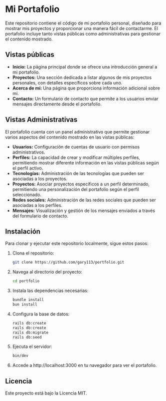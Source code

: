 # Mi Portafolio

Este repositorio contiene el código de mi portafolio personal, diseñado para mostrar mis proyectos y proporcionar una manera fácil de contactarme. El portafolio incluye tanto vistas públicas como administrativas para gestionar el contenido mostrado.

## Vistas públicas

- **Inicio:** La página principal donde se ofrece una introducción general a mi portafolio.
- **Proyectos:** Una sección dedicada a listar algunos de mis proyectos personales, con detalles específicos sobre cada uno.
- **Acerca de mí:** Una página que proporciona información adicional sobre mí.
- **Contacto:** Un formulario de contacto que permite a los usuarios enviar mensajes directamente desde el portafolio.

## Vistas Administrativas

El portafolio cuenta con un panel administrativo que permite gestionar varios aspectos del contenido mostrado en las vistas públicas:

- **Usuarios:** Configuración de cuentas de usuario con permisos administrativos.
- **Perfiles:** La capacidad de crear y modificar múltiples perfiles, permitiendo mostrar diferente información en las vistas públicas según el perfil activo.
- **Tecnologías:** Administración de las tecnologías que pueden ser asociadas a los proyectos.
- **Proyectos:** Asociar proyectos específicos a un perfil determinado, permitiendo una personalización del portafolio según el perfil seleccionado.
- **Redes sociales:** Administración de las redes sociales que pueden ser asociadas a los perfiles.
- **Mensajes:** Visualización y gestión de los mensajes enviados a través del formulario de contacto.

## Instalación

Para clonar y ejecutar este repositorio localmente, sigue estos pasos:

1. Clona el repositorio:
   ```bash
   git clone https://github.com/gary113/portfolio.git
   ```

2. Navega al directorio del proyecto:
   ```bash
   cd portfolio
   ```

3. Instala las dependencias necesarias:
   ```bash
   bundle install
   bun install
   ```

4. Configura la base de datos:
   ```bash
   rails db:create
   rails db:create
   rails db:migrate
   rails db:seed
   ```

5. Ejecuta el servidor:
   ```bash
   bin/dev
   ```

6. Accede a http://localhost:3000 en tu navegador para ver el portafolio.

## Licencia

Este proyecto está bajo la Licencia MIT.
